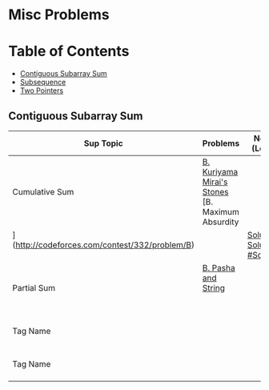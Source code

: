 # Misc Problems
Table of Contents
=================
- [Contiguous Subarray Sum](#contiguous-subaaray-sum)
- [Subsequence](#subsequence)
- [Two Pointers](#two-pointers)

## Contiguous Subarray Sum
Sup Topic    | Problems | Notes (Level)| Solutions| Phase
-------------| -------------   |-------------| -------------|-------------
Cumulative Sum| [B. Kuriyama Mirai's Stones](http://codeforces.com/contest/433/problem/B)<br>  [B. Maximum Absurdity
](http://codeforces.com/contest/332/problem/B)<br>  []()<br>  | |[Solution](https://github.com/basmaashouur/Competitive-Programming/blob/master/Solutions-library/misc-solutions/248-CF.cpp)<br> [Solution](https://github.com/basmaashouur/Competitive-Programming/blob/master/Solutions-library/misc-solutions/193-CF.cpp)<br> [#Solution]()<br> | Knowledge<br> Knowledge<br> Knowledge<br>| 
Partial Sum| [B. Pasha and String](http://codeforces.com/problemset/problem/525/B)<br>  []()<br>  []()<br>  | |[#Solution]()<br> [#Solution]()<br> [#Solution]()<br> | Knowledge<br> Knowledge<br> Knowledge<br>| 
Tag Name| []()<br>  []()<br>  []()<br>  | |[#Solution]()<br> [#Solution]()<br> [#Solution]()<br> | Knowledge<br> Knowledge<br> Knowledge<br>| 
Tag Name| []()<br>  []()<br>  []()<br>  | |[#Solution]()<br> [#Solution]()<br> [#Solution]()<br> | Knowledge<br> Knowledge<br> Knowledge<br>| 
